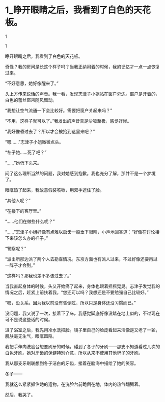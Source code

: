 # 1_睁开眼睛之后，我看到了白色的天花板。

1

1

睁开眼睛之后，我看到了白色的天花板。

奇怪？我的房间是长这个样子吗？当我正纳闷着的时候，我的记忆才一点一点恢复过来。

“不好意思，她好像醒来了。”

头上方传来说话的声音。我一看，发现志津子小姐站在窗户旁边。窗户是开着的，白色的蕾丝窗帘随风飘动。

“我想让空气流通一下会比较好。需要把窗户关起来吗？”

“不用，这样子就可以了。”我发出的声音真是沙哑至极，感觉好惨。

“我好像昏过去了？所以才会被抬到这里来吧？”

“嗯……”志津子小姐微微点头。

“冬子她……死了吧？”

“……”她低下头来。

问了这么理所当然的问题，我对她感到抱歉。我也充分了解，那并不是一个梦境了。

眼眶热了起来，我故意假装咳嗽，用双手遮住了脸。

“其他人呢？”

“在楼下的客厅里。”

“……他们在做些什么呢？”

“……”志津子小姐好像有点难以启齿一般垂下眼睛，小声地回答道：“好像在讨论接下来该怎么办的样子。”

“警察呢？”

“派出所那边派了两个人去勘查情况。东京方面也有派人过来，不过好像还要再过一阵子才会到。”

“这样吗？那我也差不多该过去了。”

当我直起身体的时候，头又开始痛了起来，身体也跟着摇摇晃晃。志津子发觉我的情况之后，赶紧上前扶着我。“您还可以吗？我想还是不要勉强自己比较好。”

“嗯，没关系。因为我以前没有昏倒过，所以只是身体还没习惯而已。”

没问题，我又说了一次，接着下了床。我感觉脚底好像没踏在地上似的，不过现在可不是说这些话的时候。

进了浴室之后，我先用冷水洗把脸。镜子里自己的脸庞看起来活像是又老了一轮，肌肤毫无生气，眼眶凹陷。

我把手伸向洗脸台想要刷牙的时候，碰到了冬子的牙刷——那支不知道看过几次的白色牙刷。她对牙齿的保健特别介意，所以从来不使用其他牌子的牙刷。

我从那支牙刷联想到冬子洁白的牙齿，接着在脑海中描绘了她的笑容。

冬子——

我就这么紧紧抓住她的遗物，在洗脸台前跪倒在地，体内的热气翻腾着。

然后，我哭了。